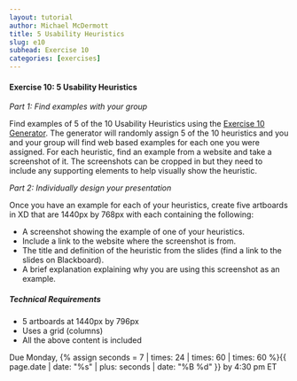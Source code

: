 ```yaml
---
layout: tutorial
author: Michael McDermott
title: 5 Usability Heuristics
slug: e10
subhead: Exercise 10
categories: [exercises]
---
```

#### Exercise 10: 5 Usability Heuristics
_Part 1: Find examples with your group_

Find examples of 5 of the 10 Usability Heuristics using the [Exercise 10 Generator](https://mmcdermott18.github.io/avt415-sp22/e10/index.html). The generator will randomly assign 5 of the 10 heuristics and you and your group will find web based examples for each one you were assigned. For each heuristic, find an example from a website and take a screenshot of it. The screenshots can be cropped in but they need to include any supporting elements to help visually show the heuristic.

_Part 2: Individually design your presentation_

Once you have an example for each of your heuristics, create five artboards in XD that are 1440px by 768px with each containing the following:

* A screenshot showing the example of one of your heuristics.
* Include a link to the website where the screenshot is from.
* The title and definition of the heuristic from the slides (find a link to the slides on Blackboard).
* A brief explanation explaining why you are using this screenshot as an example.

##### Technical Requirements
* 5 artboards at 1440px by 796px
* Uses a grid (columns)
* All the above content is included

<span class="due">Due Monday, {% assign seconds = 7 | times: 24 | times: 60 | times: 60 %}{{ page.date | date: "%s" | plus: seconds | date: "%B %d" }} by 4:30 pm ET</span>
